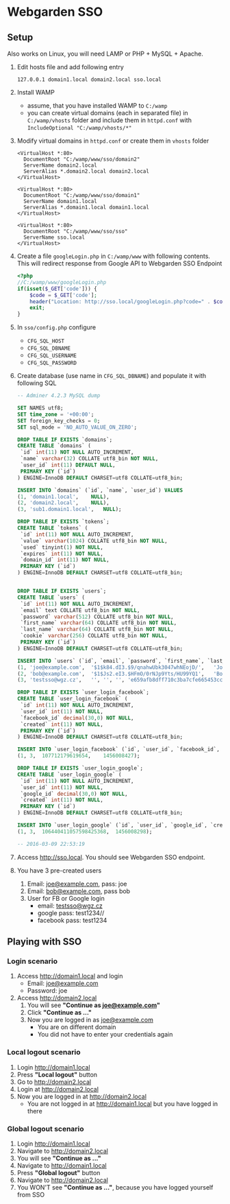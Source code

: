 # Webgarden SSO
## Setup
Also works on Linux, you will need LAMP or PHP + MySQL + Apache.

1. Edit hosts file and add following entry

    ```text
    127.0.0.1 domain1.local domain2.local sso.local
    ```
    
2. Install WAMP
    * assume, that you have installed WAMP to `C:/wamp`
    * you can create virtual domains (each in separated file) in `C:/wamp/vhosts` folder and include them in `httpd.conf` with `IncludeOptional "C:/wamp/vhosts/*"`

3. Modify virtual domains in `httpd.conf` or create them in `vhosts` folder

    ```text
    <VirtualHost *:80>
      DocumentRoot "C:/wamp/www/sso/domain2"
      ServerName domain2.local
      ServerAlias *.domain2.local domain2.local
    </VirtualHost>
    
    <VirtualHost *:80>
      DocumentRoot "C:/wamp/www/sso/domain1"
      ServerName domain1.local
      ServerAlias *.domain1.local domain1.local
    </VirtualHost>
    
    <VirtualHost *:80>
      DocumentRoot "C:/wamp/www/sso/sso"
      ServerName sso.local
    </VirtualHost>
    ```

4. Create a file `googleLogin.php` in `C:/wamp/www` with following contents. This will redirect response from Google API to Webgarden SSO Endpoint

    ```php
    <?php
    //C:/wamp/www/googleLogin.php
    if(isset($_GET['code'])) {
    	$code = $_GET['code'];
    	header("Location: http://sso.local/googleLogin.php?code=" . $code);
    	exit;
    }
    ```

5. In `sso/config.php` configure
    * `CFG_SQL_HOST`
    * `CFG_SQL_DBNAME`
    * `CFG_SQL_USERNAME`
    * `CFG_SQL_PASSWORD`

6. Create database (use name in `CFG_SQL_DBNAME`) and populate it with following SQL

    ```sql
    -- Adminer 4.2.3 MySQL dump
    
    SET NAMES utf8;
    SET time_zone = '+00:00';
    SET foreign_key_checks = 0;
    SET sql_mode = 'NO_AUTO_VALUE_ON_ZERO';
    
    DROP TABLE IF EXISTS `domains`;
    CREATE TABLE `domains` (
     `id` int(11) NOT NULL AUTO_INCREMENT,
     `name` varchar(32) COLLATE utf8_bin NOT NULL,
     `user_id` int(11) DEFAULT NULL,
     PRIMARY KEY (`id`)
    ) ENGINE=InnoDB DEFAULT CHARSET=utf8 COLLATE=utf8_bin;
    
    INSERT INTO `domains` (`id`, `name`, `user_id`) VALUES
    (1,	'domain1.local',	NULL),
    (2,	'domain2.local',	NULL),
    (3,	'sub1.domain1.local',	NULL);
    
    DROP TABLE IF EXISTS `tokens`;
    CREATE TABLE `tokens` (
     `id` int(11) NOT NULL AUTO_INCREMENT,
     `value` varchar(1024) COLLATE utf8_bin NOT NULL,
     `used` tinyint(1) NOT NULL,
     `expires` int(11) NOT NULL,
     `domain_id` int(11) NOT NULL,
     PRIMARY KEY (`id`)
    ) ENGINE=InnoDB DEFAULT CHARSET=utf8 COLLATE=utf8_bin;
    
    
    DROP TABLE IF EXISTS `users`;
    CREATE TABLE `users` (
     `id` int(11) NOT NULL AUTO_INCREMENT,
     `email` text COLLATE utf8_bin NOT NULL,
     `password` varchar(512) COLLATE utf8_bin NOT NULL,
     `first_name` varchar(64) COLLATE utf8_bin NOT NULL,
     `last_name` varchar(64) COLLATE utf8_bin NOT NULL,
     `cookie` varchar(256) COLLATE utf8_bin NOT NULL,
     PRIMARY KEY (`id`)
    ) ENGINE=InnoDB DEFAULT CHARSET=utf8 COLLATE=utf8_bin;
    
    INSERT INTO `users` (`id`, `email`, `password`, `first_name`, `last_name`, `cookie`) VALUES
    (1,	'joe@example.com',	'$1$k84.dI3.$9/qnahwUbk3047whNEojD/',	'Joe',	'Satriani',	'26ccbe440ff6f04144d0ef78dfa252fa:c67e09386ae1834b9dffcc157bcadfeb'),
    (2,	'bob@example.com',	'$1$Js2.eI3.$HFmO/0rNJp9Yts/HU99YQ1',	'Bob',	'Jackson',	'296292edf0553ca52e51f2fb284cf731:d0e7c070617b13fcdfe8340479d72437'),
    (3,	'testsso@wgz.cz',	'',	'',	'',	'e659afb8dff710c3ba7cfe665453cc21:baa52ff7190baa9f574ff802778e0ddf');
    
    DROP TABLE IF EXISTS `user_login_facebook`;
    CREATE TABLE `user_login_facebook` (
     `id` int(11) NOT NULL AUTO_INCREMENT,
     `user_id` int(11) NOT NULL,
     `facebook_id` decimal(30,0) NOT NULL,
     `created` int(11) NOT NULL,
     PRIMARY KEY (`id`)
    ) ENGINE=InnoDB DEFAULT CHARSET=utf8 COLLATE=utf8_bin;
    
    INSERT INTO `user_login_facebook` (`id`, `user_id`, `facebook_id`, `created`) VALUES
    (1,	3,	107712179619654,	1456008427);
    
    DROP TABLE IF EXISTS `user_login_google`;
    CREATE TABLE `user_login_google` (
     `id` int(11) NOT NULL AUTO_INCREMENT,
     `user_id` int(11) NOT NULL,
     `google_id` decimal(30,0) NOT NULL,
     `created` int(11) NOT NULL,
     PRIMARY KEY (`id`)
    ) ENGINE=InnoDB DEFAULT CHARSET=utf8 COLLATE=utf8_bin;
    
    INSERT INTO `user_login_google` (`id`, `user_id`, `google_id`, `created`) VALUES
    (1,	3,	106440411057598425368,	1456008298);
    
    -- 2016-03-09 22:53:19
    ```

6. Access http://sso.local. You should see Webgarden SSO endpoint.
7. You have 3 pre-created users
    1. Email: joe@example.com, pass: joe
    2. Email: bob@example.com, pass bob
    3. User for FB or Google login
        * email: testsso@wgz.cz
        * google pass: test1234//
        * facebook pass: test1234

## Playing with SSO
### Login scenario
1. Access http://domain1.local and login
    * Email: joe@example.com
    * Password: joe
2. Access http://domain2.local
    1. You will see **"Continue as joe@example.com"**
    2. Click **"Continue as ..."**
    3. Now you are logged in as joe@example.com
        * You are on different domain
        * You did not have to enter your credentials again

### Local logout scenario
1. Login http://domain1.local
2. Press **"Local logout"** button
3. Go to http://domain2.local
4. Login at http://domain2.local
5. Now you are logged in at http://domain2.local
    * You are not logged in at http://domain1.local but you have logged in there
    
### Global logout scenario
1. Login http://domain1.local
2. Navigate to http://domain2.local
3. You will see **"Continue as ..."**
4. Navigate to http://domain1.local
5. Press **"Global logout"** button
6. Navigate to http://domain2.local
7. You WON'T see **"Continue as ..."**, because you have logged yourself from SSO